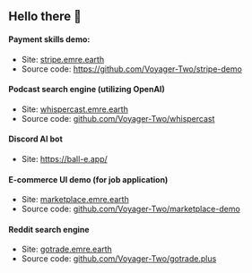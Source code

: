 ## Hello there 👋

#### Payment skills demo:

- Site: [stripe.emre.earth](https://stripe.emre.earth)
- Source code: https://github.com/Voyager-Two/stripe-demo

#### Podcast search engine (utilizing OpenAI)
- Site: [whispercast.emre.earth](https://whispercast.emre.earth)
- Source code: [github.com/Voyager-Two/whispercast](https://github.com/Voyager-Two/whispercast)

#### Discord AI bot

- Site: https://ball-e.app/

#### E-commerce UI demo (for job application)
- Site: [marketplace.emre.earth](https://marketplace.emre.earth/)
- Source code: [github.com/Voyager-Two/marketplace-demo](https://github.com/Voyager-Two/marketplace-demo)

#### Reddit search engine
- Site: [gotrade.emre.earth](https://gotrade.emre.earth)
- Source code: [github.com/Voyager-Two/gotrade.plus](https://github.com/Voyager-Two/gotrade.plus)
